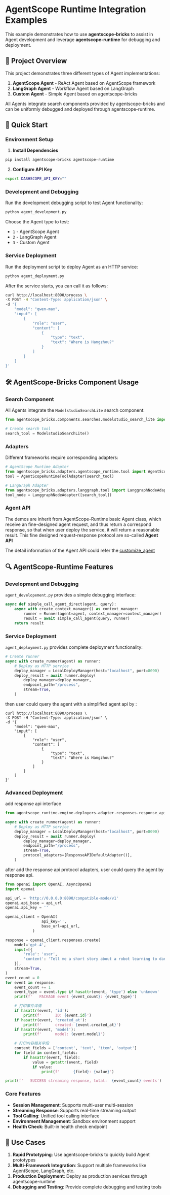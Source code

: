 # AgentScope Runtime Integration Examples

This example demonstrates how to use **agentscope-bricks** to assist in Agent development and leverage **agentscope-runtime** for debugging and deployment.

## 🎯 Project Overview

This project demonstrates three different types of Agent implementations:
1. **AgentScope Agent** - ReAct Agent based on AgentScope framework
2. **LangGraph Agent** - Workflow Agent based on LangGraph
3. **Custom Agent** - Simple Agent based on agentscope-bricks

All Agents integrate search components provided by agentscope-bricks and can be uniformly debugged and deployed through agentscope-runtime.

## 🚀 Quick Start

### Environment Setup

1. **Install Dependencies**
```bash
pip install agentscope-bricks agentscope-runtime
```

2. **Configure API Key**
```bash
export DASHSCOPE_API_KEY=""
```

### Development and Debugging

Run the development debugging script to test Agent functionality:

```bash
python agent_development.py
```

Choose the Agent type to test:
- `1` - AgentScope Agent
- `2` - LangGraph Agent
- `3` - Custom Agent

### Service Deployment

Run the deployment script to deploy Agent as an HTTP service:

```bash
python agent_deployment.py
```

After the service starts, you can call it as follows:

```bash
curl http://localhost:8090/process \
-X POST -H "Content-Type: application/json" \
-d '{
    "model": "qwen-max",
    "input": [
        {
            "role": "user",
            "content": [
                {
                    "type": "text",
                    "text": "Where is Hangzhou?"
                }
            ]
        }
    ]
}'
```

## 🛠️ AgentScope-Bricks Component Usage

### Search Component

All Agents integrate the `ModelstudioSearchLite` search component:

```python
from agentscope_bricks.components.searches.modelstudio_search_lite import ModelstudioSearchLite

# Create search tool
search_tool = ModelstudioSearchLite()
```

### Adapters

Different frameworks require corresponding adapters:

```python
# AgentScope Runtime Adapter
from agentscope_bricks.adapters.agentscope_runtime.tool import AgentScopeRuntimeToolAdapter
tool = AgentScopeRuntimeToolAdapter(search_tool)

# LangGraph Adapter
from agentscope_bricks.adapters.langgraph.tool import LanggraphNodeAdapter
tool_node = LanggraphNodeAdapter([search_tool])
```

### Agent API

The demos are inherit from AgentScope-Runtime basic Agent class, which receive an fine-designed agent request,
and thus return a correspond response, so that when user deploy the service, it will return a reasonable result.
This fine designed  request-response protocol are so-called **Agent API**

The detail information of the Agent API could refer the [customize_agent](react_agent_with_customize_agent.py)


## 🔍 AgentScope-Runtime Features

### Development and Debugging

`agent_developement.py` provides a simple debugging interface:

```python
async def simple_call_agent_direct(agent, query):
    async with create_context_manager() as context_manager:
        runner = Runner(agent=agent, context_manager=context_manager)
        result = await simple_call_agent(query, runner)
    return result
```

### Service Deployment

`agent_deployment.py` provides complete deployment functionality:

```python
# Create runner
async with create_runner(agent) as runner:
    # Deploy as HTTP service
    deploy_manager = LocalDeployManager(host="localhost", port=8090)
    deploy_result = await runner.deploy(
        deploy_manager=deploy_manager,
        endpoint_path="/process",
        stream=True,
    )
```
then user could query the agent with a simplified agent api by :

```shell
curl http://localhost:8090/process \
-X POST -H "Content-Type: application/json" \
-d '{
    "model": "qwen-max",
    "input": [
        {
            "role": "user",
            "content": [
                {
                    "type": "text",
                    "text": "Where is Hangzhou?"
                }
            ]
        }
    ]
}'
```

### Advanced Deployment

add response api interface

```python
from agentscope_runtime.engine.deployers.adapter.responses.response_api_protocol_adapter import ResponseAPIDefaultAdapter   # noqa E501

async with create_runner(agent) as runner:
    # Deploy as HTTP service
    deploy_manager = LocalDeployManager(host="localhost", port=8090)
    deploy_result = await runner.deploy(
        deploy_manager=deploy_manager,
        endpoint_path="/process",
        stream=True,
        protocol_adapters=[ResponseAPIDefaultAdapter()],
    )
```
after add the response api protocol adapters, user could query the agent by response api.

```python
from openai import OpenAI, AsyncOpenAI
import openai

api_url = 'http://0.0.0.0:8090/compatible-mode/v1'
openai.api_base = api_url
openai.api_key = ''

openai_client = OpenAI(
                api_key='',
                base_url=api_url,
            )

response = openai_client.responses.create(
    model='gpt-4',
    input=[{
        'role': 'user',
        'content': 'Tell me a short story about a robot learning to dance.',
    }],
    stream=True,
)
event_count = 0
for event in response:
    event_count += 1
    event_type = event.type if hasattr(event, 'type') else 'unknown'
    print(f'   PACKAGE event {event_count}: {event_type}')

    # 打印事件详情
    if hasattr(event, 'id'):
        print(f'      ID: {event.id}')
    if hasattr(event, 'created_at'):
        print(f'      created: {event.created_at}')
    if hasattr(event, 'model'):
        print(f'      model: {event.model}')

    # 打印内容相关字段
    content_fields = ['content', 'text', 'item', 'output']
    for field in content_fields:
        if hasattr(event, field):
            value = getattr(event, field)
            if value:
                print(f'      {field}: {value}')

print(f'   SUCCESS streaming response, total:  {event_count} events')
```

### Core Features

- **Session Management**: Supports multi-user multi-session
- **Streaming Response**: Supports real-time streaming output
- **Tool Calling**: Unified tool calling interface
- **Environment Management**: Sandbox environment support
- **Health Check**: Built-in health check endpoint

## 📝 Use Cases

1. **Rapid Prototyping**: Use agentscope-bricks to quickly build Agent prototypes
2. **Multi-Framework Integration**: Support multiple frameworks like AgentScope, LangGraph, etc.
3. **Production Deployment**: Deploy as production services through agentscope-runtime
4. **Debugging and Testing**: Provide complete debugging and testing tools
